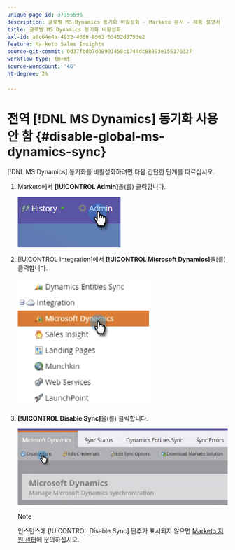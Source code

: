 ```yaml
---
unique-page-id: 37355596
description: 글로벌 MS Dynamics 동기화 비활성화 - Marketo 문서 - 제품 설명서
title: 글로벌 MS Dynamics 동기화 비활성화
exl-id: a8c64e4a-4932-4686-8563-63452d3753e2
feature: Marketo Sales Insights
source-git-commit: 0d37fbdb7d08901458c1744dc68893e155176327
workflow-type: tm+mt
source-wordcount: '46'
ht-degree: 2%

---
```


# 전역 [!DNL MS Dynamics] 동기화 사용 안 함 {#disable-global-ms-dynamics-sync}

[!DNL MS Dynamics] 동기화를 비활성화하려면 다음 간단한 단계를 따르십시오.

1. Marketo에서 **[!UICONTROL Admin]**&#x200B;을(를) 클릭합니다.

   ![](assets/one.png)

1. [!UICONTROL Integration]에서 **[!UICONTROL Microsoft Dynamics]**&#x200B;을(를) 클릭합니다.

   ![](assets/two.png)

1. **[!UICONTROL Disable Sync]**&#x200B;을(를) 클릭합니다.

   ![](assets/three.png)

   >[!NOTE]
   >
   >인스턴스에 [!UICONTROL Disable Sync] 단추가 표시되지 않으면 [Marketo 지원 센터](https://nation.marketo.com/t5/Support/ct-p/Support)에 문의하십시오.
